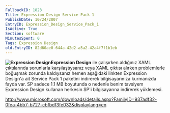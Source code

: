 ```yaml
---
FallbackID: 1823
Title: Expression Design Service Pack 1
PublishDate: 10/24/2007
EntryID: Expression_Design_Service_Pack_1
IsActive: True
Section: software
MinutesSpent: 0
Tags: Expression Design
old.EntryID: 82d60ae0-644a-42d2-a5a2-42a4f7f1b1eb
---
```

**![Expression
Design](http://cdn.daron.yondem.com/assets/1823/expression_design_1.png)Expression
Design** ile çalışırken aldığınız XAML çıktılarında sorunlarla
karşılaştıysanız veya XAML çıktısı alırken problemlerle boğuşmak zorunda
kaldıysanız hemen aşağıdaki linkten Expression Design'a ait Service Pack
1 paketini indirerek bilgisayarınıza kurmanızda fayda var. SP sadece 1.1
MB boyutunda o nedenle benim tavsiyem Expression Design kullanan
herkesin SP'i bilgisayarına indirerek yüklemesi.

<http://www.microsoft.com/downloads/details.aspx?FamilyID=937adf32-0fea-4bb7-b727-cbfbdf3fe032&displaylang=en>


